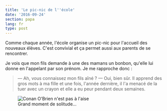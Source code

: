 ```yaml
---
title: 'Le pic-nic de l''école'
date: '2016-09-24'
section: papa
lang: fr
type: post
---
```


Comme chaque année, l'école organise un pic-nic pour l'accueil des nouveaux élèves. C'est convivial et ça permet aussi aux parents de se rencontrer.

<!-- more -->

Je vois que mon fils demande à une des mamans un bonbon, qu'elle lui donne en l'appelant par son prénom. Je me rapproche donc :

> — Ah, vous connaissez mon fils aîné ?
> — Oui, bien sûr. Il apprend des gros mots à ma fille et une fois, l'année dernière, il l'a menacé de la tuer avec un crayon et elle a eu peur pendant deux semaines.

<figure>
  <img src="/papa/2016/09/pic-nic/discomfort.gif" alt="Conan O'Brien n'est pas à l'aise"/>
  <figcaption>Grand moment de solitude…</figcaption>
</figure>
